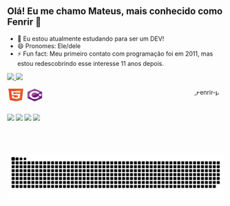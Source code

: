 ## Olá! Eu me chamo Mateus, mais conhecido como Fenrir 👋

- 🌱 Eu estou atualmente estudando para ser um DEV!
- 😄 Pronomes: Ele/dele
- ⚡ Fun fact: Meu primeiro contato com programação foi em 2011, mas estou redescobrindo esse interesse 11 anos depois.

<div>
  <a href="https://github.com/MattFenrir">
  <img height="150em" src="https://github-readme-stats.vercel.app/api?username=MattFenrir&show_icons=true&theme=vue-dark&include_all_commits=true&count_private=true"/>
  <img height="150em" src="https://github-readme-stats.vercel.app/api/top-langs/?username=MattFenrir&layout=compact&langs_count=7&theme=vue-dark"/>
  </a>
</div>
  
<div style="display: inline_block"><br>
  <img align="center" alt="Fenrir-HTML" height="30" width="40" src="https://raw.githubusercontent.com/devicons/devicon/master/icons/html5/html5-original.svg">
  <img align="center" alt="Fenrir-Csharp" height="30" width="40" src="https://raw.githubusercontent.com/devicons/devicon/master/icons/csharp/csharp-original.svg">
  <img align="right" alt="Fenrir-pic" height="150" style="border-radius:50px;" src="https://i.imgur.com/lV3mCFl.png">
</div>

##

<div>
  <a href="https://instagram.com/mattxfenrir" target="_blank"><img src="https://img.shields.io/badge/-Instagram-%23E4405F?style=for-the-badge&logo=instagram&logoColor=white" target="_blank"></a>
 	<a href="https://www.twitch.tv/FenrirMatt" target="_blank"><img src="https://img.shields.io/badge/Twitch-9146FF?style=for-the-badge&logo=twitch&logoColor=white" target="_blank"></a> 
  <a href="https://www.linkedin.com/in/mateus-mainardi" target="_blank"><img src="https://img.shields.io/badge/-LinkedIn-%230077B5?style=for-the-badge&logo=linkedin&logoColor=white" target="_blank"></a>
  <a href = "mailto:mattxfenrir@gmail.com"><img src="https://img.shields.io/badge/-Gmail-%23333?style=for-the-badge&logo=gmail&logoColor=white" target="_blank"></a>
</div>

![Snake animation](https://github.com/MattFenrir/MattFenrir/blob/output/github-contribution-grid-snake.svg)

